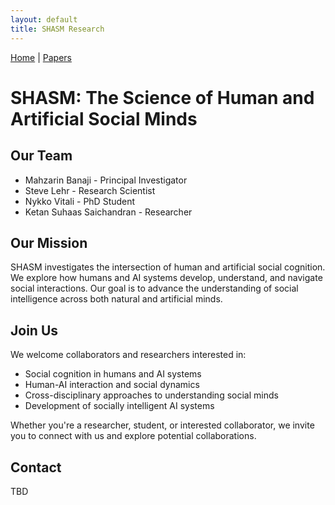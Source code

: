 ```yaml
---
layout: default
title: SHASM Research
---
```


[Home](/) | [Papers](/papers)

# SHASM: The Science of Human and Artificial Social Minds

## Our Team
- Mahzarin Banaji - Principal Investigator
- Steve Lehr - Research Scientist
- Nykko Vitali - PhD Student
- Ketan Suhaas Saichandran - Researcher

## Our Mission

SHASM investigates the intersection of human and artificial social cognition. We explore how humans and AI systems develop, understand, and navigate social interactions. Our goal is to advance the understanding of social intelligence across both natural and artificial minds.

## Join Us

We welcome collaborators and researchers interested in:
- Social cognition in humans and AI systems
- Human-AI interaction and social dynamics
- Cross-disciplinary approaches to understanding social minds
- Development of socially intelligent AI systems

Whether you're a researcher, student, or interested collaborator, we invite you to connect with us and explore potential collaborations.

## Contact

TBD
